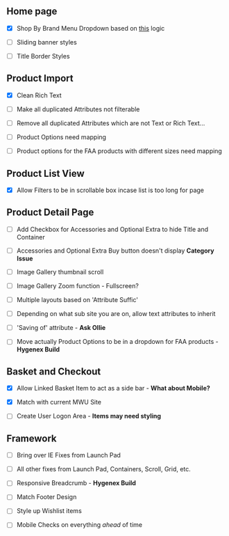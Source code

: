 ## Home page

- [x] Shop By Brand Menu Dropdown based on [this](https://www.jamieoliver.com/) logic
- [ ] Sliding banner styles
- [ ] Title Border Styles


## Product Import

- [x] Clean Rich Text
- [ ] Make all duplicated Attributes not filterable
- [ ] Remove all duplicated Attributes which are not Text or Rich Text...
- [ ] Product Options need mapping
- [ ] Product options for the FAA products with different sizes need mapping


## Product List View

- [x] Allow Filters to be in scrollable box incase list is too long for page


## Product Detail Page

- [ ] Add Checkbox for Accessories and Optional Extra to hide Title and Container
- [ ] Accessories and Optional Extra Buy button doesn't display  **Category Issue**

- [ ] Image Gallery thumbnail scroll
- [ ] Image Gallery Zoom function - Fullscreen?

- [ ] Multiple layouts based on 'Attribute Suffic'

- [ ] Depending on what sub site you are on, allow text attributes to inherit

- [ ] 'Saving of' attribute - **Ask Ollie**
- [ ] Move actually Product Options to be in a dropdown for FAA products - **Hygenex Build**


## Basket and Checkout

- [x] Allow Linked Basket Item to act as a side bar - **What about Mobile?**
- [x] Match with current MWU Site
- [ ] Create User Logon Area - **Items may need styling**


## Framework

- [ ] Bring over IE Fixes from Launch Pad
- [ ] All other fixes from Launch Pad, Containers, Scroll, Grid, etc.
- [ ] Responsive Breadcrumb - **Hygenex Build**
- [ ] Match Footer Design
- [ ] Style up Wishlist items
- [ ] Mobile Checks on everything *ahead* of time


